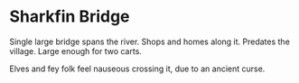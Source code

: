 # Sharkfin Bridge

Single large bridge spans the river. Shops and homes along it. Predates the village. Large enough for two carts.

Elves and fey folk feel nauseous crossing it, due to an ancient curse.
